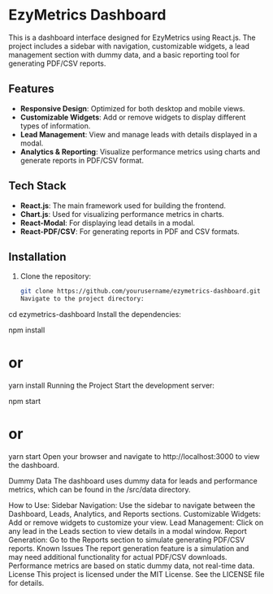 # EzyMetrics Dashboard

This is a dashboard interface designed for EzyMetrics using React.js. The project includes a sidebar with navigation, customizable widgets, a lead management section with dummy data, and a basic reporting tool for generating PDF/CSV reports.

## Features

- **Responsive Design**: Optimized for both desktop and mobile views.
- **Customizable Widgets**: Add or remove widgets to display different types of information.
- **Lead Management**: View and manage leads with details displayed in a modal.
- **Analytics & Reporting**: Visualize performance metrics using charts and generate reports in PDF/CSV format.

## Tech Stack

- **React.js**: The main framework used for building the frontend.
- **Chart.js**: Used for visualizing performance metrics in charts.
- **React-Modal**: For displaying lead details in a modal.
- **React-PDF/CSV**: For generating reports in PDF and CSV formats.

## Installation

1. Clone the repository:
   ```bash
   git clone https://github.com/yourusername/ezymetrics-dashboard.git
   Navigate to the project directory:
   ```

cd ezymetrics-dashboard
Install the dependencies:

npm install

# or

yarn install
Running the Project
Start the development server:

npm start

# or

yarn start
Open your browser and navigate to http://localhost:3000 to view the dashboard.

Dummy Data
The dashboard uses dummy data for leads and performance metrics, which can be found in the /src/data directory.

How to Use:
Sidebar Navigation: Use the sidebar to navigate between the Dashboard, Leads, Analytics, and Reports sections.
Customizable Widgets: Add or remove widgets to customize your view.
Lead Management: Click on any lead in the Leads section to view details in a modal window.
Report Generation: Go to the Reports section to simulate generating PDF/CSV reports.
Known Issues
The report generation feature is a simulation and may need additional functionality for actual PDF/CSV downloads.
Performance metrics are based on static dummy data, not real-time data.
License
This project is licensed under the MIT License. See the LICENSE file for details.
